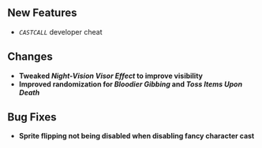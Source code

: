 ## New Features

- *`CASTCALL`* developer cheat

## Changes

- **Tweaked _Night-Vision Visor Effect_ to improve visibility**
- **Improved randomization for _Bloodier Gibbing_ and _Toss Items Upon Death_**

## Bug Fixes

- **Sprite flipping not being disabled when disabling fancy character cast**
